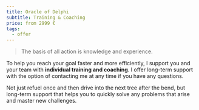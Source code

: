 ```yaml
---
title: Oracle of Delphi
subtitle: Training & Coaching
price: from 2999 €
tags:
  - offer
---
```


> The basis of all action is knowledge and experience.

To help you reach your goal faster and more efficiently, I support you and your team with **individual training and coaching**.
I offer long-term support with the option of contacting me at any time if you have any questions.

Not just refuel once and then drive into the next tree after the bend,
but long-term support that helps you to quickly solve any problems that arise and master new challenges.
